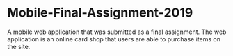 # Mobile-Final-Assignment-2019
A mobile web application that was submitted as a final assignment. The web application is an online card shop that users are able to purchase items on the site.
